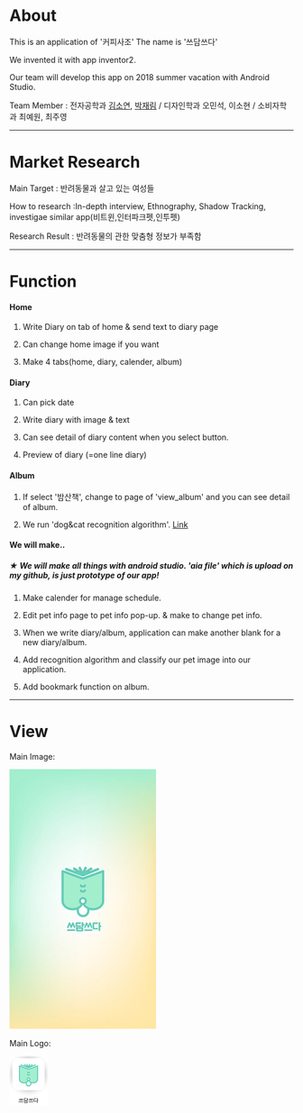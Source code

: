 # About
This is an application of '커피사조'
The name is '쓰담쓰다'

We invented it with app inventor2.

Our team will develop this app on 2018 summer vacation with Android Studio.

Team Member : 전자공학과 [김소연](https://github.com/soyeon51696), [박재림](https://github.com/ParkJaeRim) / 디자인학과 오민석, 이소현 / 소비자학과 최예원, 최주영 <br />

*** 
# Market Research

Main Target : 반려동물과 살고 있는 여성들

How to research :In-depth interview, Ethnography, Shadow Tracking, investigae similar app(비트윈,인터파크펫,인투펫)

Research Result : 반려동물의 관한 맞춤형 정보가 부족함 <br />
***
# Function
#### Home
  
1. Write Diary on tab of home & send text to diary page
  
2. Can change home image if you want

3. Make 4 tabs(home, diary, calender, album) <br />


#### Diary
  
1. Can pick date
  
2. Write diary with image & text

3. Can see detail of diary content when you select button.

4. Preview of diary (=one line diary) <br />


#### Album
  
1. If select '밤산책', change to page of 'view_album' and you can see detail of album.

2. We run 'dog&cat recognition algorithm'. [Link]() <br />



#### We will make..
##### ★ We will make all things with android studio. 'aia file' which is upload on my github, is just prototype of our app!
1. Make calender for manage schedule.

2. Edit pet info page to pet info pop-up. & make to change pet info.

3. When we write diary/album, application can make another blank for a new diary/album.

4. Add recognition algorithm and classify our pet image into our application.

5. Add bookmark function on album. <br />

***

# View
Main Image:

![our main image](./pic/main.jpg)

Main Logo:
  
![our logo](./pic/icon.png)
